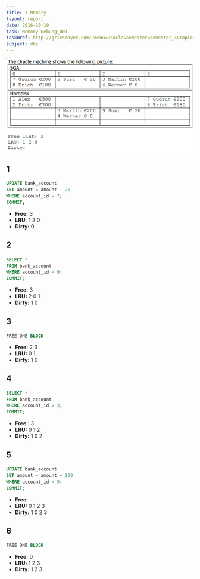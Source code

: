 ```yaml
---
title: 3 Memory
layout: report
date: 2016-10-10
task: Memory Uebung_001
taskHref: http://griesmayer.com/?menu=Oracle&semester=Semester_3&topic=03_Memory
subject: dbi
---
```


![](img1.png)

## 1

```sql
UPDATE bank_account
SET amount = amount - 20
WHERE account_id = 7;
COMMIT;
```

- **Free:** 3
- **LRU:** 1 2 0
- **Dirty:** 0

## 2

```sql
SELECT *
FROM bank_account
WHERE account_id = 9;
COMMIT;
```

- **Free:** 3
- **LRU:** 2 0 1
- **Dirty:** 1 0

## 3

```sql
FREE ONE BLOCK
```

- **Free:** 2 3
- **LRU:** 0 1
- **Dirty:** 1 0

## 4

```sql
SELECT *
FROM bank_account
WHERE account_id = 3;
COMMIT;
```

- **Free** : 3
- **LRU:** 0 1 2
- **Dirty:** 1 0 2

## 5

```sql
UPDATE bank_account
SET amount = amount + 100
WHERE account_id = 9;
COMMIT;
```

- **Free:** -
- **LRU:** 0 1 2 3
- **Dirty:** 1 0 2 3

## 6

```sql
FREE ONE BLOCK
```

- **Free:** 0
- **LRU:** 1 2 3
- **Dirty:** 1 2 3

